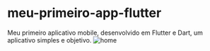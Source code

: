 # meu-primeiro-app-flutter
Meu primeiro aplicativo mobile, desenvolvido em Flutter e Dart, um aplicativo simples e objetivo.
![home](https://user-images.githubusercontent.com/77747613/138704275-b0ccd94b-8f55-46fa-a261-72846d888b45.png)
